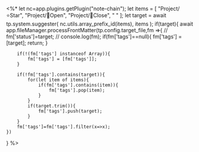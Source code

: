 <%*
let nc=app.plugins.getPlugin("note-chain");
let items = [
	"Project/⭐Star",
	"Project/📖Open", 
	"Project/📕Close",
	" "
];
let target =  await tp.system.suggester(
	nc.utils.array_prefix_id(items),
	items
);
if(target){
	await app.fileManager.processFrontMatter(tp.config.target_file,fm =>{
		// fm['status']=target;
		// console.log(fm);
		if(fm['tags']==null){
			fm['tags'] = [target];
			return;
		}
		
		if(!(fm['tags'] instanceof Array)){
			fm['tags'] = [fm['tags']];
		}
		
		if(!fm['tags'].contains(target)){
			for(let item of items){
				if(fm['tags'].contains(item)){
					fm['tags'].pop(item);
				}
			}
			if(target.trim()){
				fm['tags'].push(target);
			}
		}
		fm['tags']=fm['tags'].filter(x=>x);
	})
}
%>
